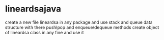 # lineardsajava
create a new file lineardsa in any package and use stack and queue data structure with there push\pop and enqueue\dequeue methods
create object of lineardsa class in any fine and use it
